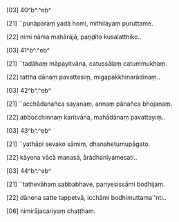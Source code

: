 [03] 40^b^.^eb^

[21] ``punāparaṃ yadā homi, mithilāyaṃ puruttame.

[22] nimi nāma mahārājā, paṇḍito kusalatthiko..

[03] 41^b^.^eb^

[21] ``tadāhaṃ māpayitvāna, catussālaṃ catummukhaṃ.

[22] tattha dānaṃ pavattesiṃ, migapakkhinarādinaṃ..

[03] 42^b^.^eb^

[21] ``acchādanañca sayanaṃ, annaṃ pānañca bhojanaṃ.

[22] abbocchinnaṃ karitvāna, mahādānaṃ pavattayiṃ..

[03] 43^b^.^eb^

[21] ``yathāpi sevako sāmiṃ, dhanahetumupāgato.

[22] kāyena vācā manasā, ārādhanīyamesati..

[03] 44^b^.^eb^

[21] ``tathevāhaṃ sabbabhave, pariyesissāmi bodhijaṃ.

[22] dānena satte tappetvā, icchāmi bodhimuttama''nti..

[06] nimirājacariyaṃ chaṭṭhaṃ.